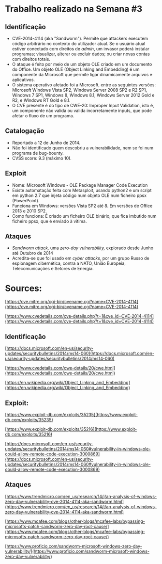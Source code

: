 # Trabalho realizado na Semana #3

## Identificação

- CVE-2014-4114 (aka "Sandworm"). Permite que attackers executem código arbitrário no contexto do utilizador atual. Se o usuário atual estiver conectado com direitos de _admin_, um invasor poderá instalar programas; visualizar, alterar ou excluir dados; ou criar novas contas com direitos totais.
- O ataque é feito por meio de um objeto OLE criado em um documento do Office. Um objeto OLE (Object Linking and Embedding) é um componente da Microsoft que permite ligar dinamicamente arquivos e aplicativos.
- O sistema operativo afetado foi a Microsoft, entre as seguintes versões: Microsoft Windows Vista SP2, Windows Server 2008 SP2 e R2 SP1, Windows 7 SP1, Windows 8, Windows 8.1, Windows Server 2012 Gold e R2, e Windows RT Gold e 8.1.
- O CVE presente é do tipo de CWE-20: Improper Input Validation, isto é, um componente não valida ou valida incorretamente inputs, que pode afetar o fluxo de um programa.

## Catalogação

- Reportado a 12 de Junho de 2014.
- Não foi identificado quem descobriu a vulnerabilidade, nem se foi num programa de bug-bounty.
- CVSS score: 9.3 (máximo 10).

## Exploit

- Nome: Microsoft Windows - OLE Package Manager Code Execution
- Existe automatação feita com Metasploit, usando python2 e um script em python 2.7 que injeta código num objeto OLE num ficheiro ppsx (PowerPoint).
- Funciona em Windows: versões Vista SP2 até 8. Em versões de Office 2013 e 2010 SP2.
- Como funciona: É criado um ficheiro OLE binário, que fica imbutido num ficheiro ppsx, que é enviado à vítima.

## Ataques

- _Sandworm attack,_ uma _zero-day vulnerability,_ explorado desde Junho até Outubro de 2014
- Acredita-se que foi usado em _cyber attacks_, por um grupo Russo de espionagem cibernética, contra a NATO, União Europeia, Telecomunicações e Setores de Energia.

# Sources:

[https://cve.mitre.org/cgi-bin/cvename.cgi?name=CVE-2014-4114](https://cve.mitre.org/cgi-bin/cvename.cgi?name=CVE-2014-4114)

[https://www.cvedetails.com/cve-details.php?t=1&cve_id=CVE-2014-4114](https://www.cvedetails.com/cve-details.php?t=1&cve_id=CVE-2014-4114)

## Identificação

[https://docs.microsoft.com/en-us/security-updates/securitybulletins/2014/ms14-060](https://docs.microsoft.com/en-us/security-updates/securitybulletins/2014/ms14-060)

[https://www.cvedetails.com/cwe-details/20/cwe.html](https://www.cvedetails.com/cwe-details/20/cwe.html)

[https://en.wikipedia.org/wiki/Object_Linking_and_Embedding](https://en.wikipedia.org/wiki/Object_Linking_and_Embedding)

## Exploit:

[https://www.exploit-db.com/exploits/35235](https://www.exploit-db.com/exploits/35235)

[https://www.exploit-db.com/exploits/35216](https://www.exploit-db.com/exploits/35216)

[https://docs.microsoft.com/en-us/security-updates/securitybulletins/2014/ms14-060#vulnerability-in-windows-ole-could-allow-remote-code-execution-3000869](https://docs.microsoft.com/en-us/security-updates/securitybulletins/2014/ms14-060#vulnerability-in-windows-ole-could-allow-remote-code-execution-3000869)

## Ataques

[https://www.trendmicro.com/en_us/research/14/j/an-analysis-of-windows-zero-day-vulnerability-cve-2014-4114-aka-sandworm.html](https://www.trendmicro.com/en_us/research/14/j/an-analysis-of-windows-zero-day-vulnerability-cve-2014-4114-aka-sandworm.html)

[https://www.mcafee.com/blogs/other-blogs/mcafee-labs/bypassing-microsofts-patch-sandworm-zero-day-root-cause/](https://www.mcafee.com/blogs/other-blogs/mcafee-labs/bypassing-microsofts-patch-sandworm-zero-day-root-cause/)

[https://www.proficio.com/sandworm-microsoft-windows-zero-day-vulnerability/](https://www.proficio.com/sandworm-microsoft-windows-zero-day-vulnerability/)
